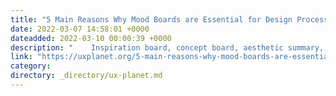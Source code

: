 ```yaml
---
title: "5 Main Reasons Why Mood Boards are Essential for Design Process"
date: 2022-03-07 14:58:01 +0000
dateadded: 2022-03-10 00:00:39 +0000
description: "    Inspiration board, concept board, aesthetic summary, mood board…  Continue reading on UX Planet »  "
link: "https://uxplanet.org/5-main-reasons-why-mood-boards-are-essential-for-design-process-62c1c97f9963?source=rss----819cc2aaeee0---4"
category:
directory: _directory/ux-planet.md
---
```

